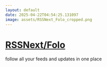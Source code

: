 ```yaml
---
layout: default
date: 2025-04-22T04:54:25.131097
image: assets/RSSNext_Folo_cropped.png
---
```


# [RSSNext/Folo](https://github.com/RSSNext/Folo)

follow all your feeds and updates in one place
